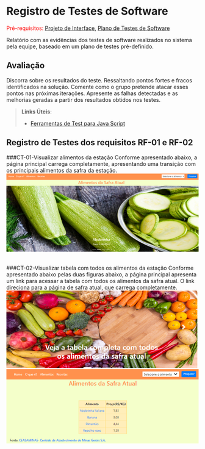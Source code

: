 # Registro de Testes de Software

<span style="color:red">Pré-requisitos: <a href="3-Projeto de Interface.md"> Projeto de Interface</a></span>, <a href="8-Plano de Testes de Software.md"> Plano de Testes de Software</a>

Relatório com as evidências dos testes de software realizados no sistema pela equipe, baseado em um plano de testes pré-definido.

## Avaliação

Discorra sobre os resultados do teste. Ressaltando pontos fortes e fracos identificados na solução. Comente como o grupo pretende atacar esses pontos nas próximas iterações. Apresente as falhas detectadas e as melhorias geradas a partir dos resultados obtidos nos testes.

> **Links Úteis**:
>
> - [Ferramentas de Test para Java Script](https://geekflare.com/javascript-unit-testing/)

## Registro de Testes dos requisitos RF-01 e RF-02

###CT-01-Visualizar alimentos da estação
Conforme apresentado abaixo, a página principal carrega completamente, apresentando uma transição com os principais alimentos da safra da estação.
<img src="img/rf_01.png">
<br><br>

###CT-02-Visualizar tabela com todos os alimentos da estação
Conforme apresentado abaixo  pelas duas figuras abaixo, a página principal apresenta um link para acessar a tabela com todos os alimentos da safra atual. O link direciona para a página de safra atual, que carrega completamente.
<img src="img/rf_01_3.png">
<img src="img/rf_01_1.png">

